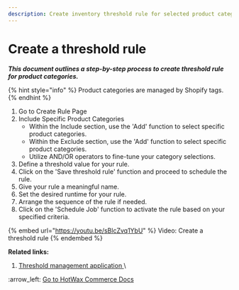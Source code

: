 ```yaml
---
description: Create inventory threshold rule for selected product categories
---
```


# Create a threshold rule

_**This document outlines a step-by-step process to create threshold rule for product categories.**_

{% hint style="info" %}
Product categories are managed by Shopify tags.
{% endhint %}

1. Go to Create Rule Page
2. Include Specific Product Categories
   * Within the Include section, use the 'Add' function to select specific product categories.
   * Within the Exclude section, use the 'Add' function to select specific product categories.
   * Utilize AND/OR operators to fine-tune your category selections.
3. Define a threshold value for your rule.
4. Click on the 'Save threshold rule' function and proceed to schedule the rule.
5. Give your rule a meaningful name.
6. Set the desired runtime for your rule.
7. Arrange the sequence of the rule if needed.
8. Click on the 'Schedule Job' function to activate the rule based on your specified criteria.



{% embed url="https://youtu.be/sBlcZvq1YbU" %}
Video: Create a threshold rule
{% endembed %}



**Related links:**&#x20;

1. [Threshold management application ](http://127.0.0.1:5000/s/WoOehPvuUvxQygGoR81q/workflow/threshold-management)\


:arrow\_left: [Go to HotWax Commerce Docs](http://127.0.0.1:5000/o/l53nGvPQLhOHrKCP9HTG/s/TefRnbhmBjhScpq172vl/)
